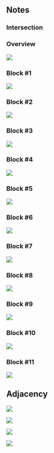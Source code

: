 ## Notes
### Intersection

### Overview
![](usecases/usecases.JPG)
### Block #1
![](usecases/uc_1_intersection.JPG)
### Block #2
![](usecases/uc_2_intersection.JPG)
### Block #3
![](usecases/uc_3_intersection.JPG)
### Block #4
![](usecases/uc_4_intersection.JPG)
### Block #5
![](usecases/uc_5_intersection.JPG)
### Block #6
![](usecases/uc_6_intersection.JPG)
### Block #7
![](usecases/uc_7_intersection.JPG)
### Block #8
![](usecases/uc_8_intersection.JPG)
### Block #9
![](usecases/uc_9_intersection.JPG)
### Block #10
![](usecases/uc_10_intersection.JPG)
### Block #11
![](usecases/uc_11_intersection.JPG)

## Adjacency

![](usecases/adjacency1.JPG)

![](usecases/adjacency_2.JPG)

![](usecases/adjacency_3.JPG)

![](usecases/adjacency_subline.jpeg)